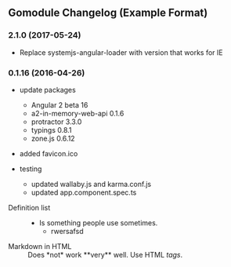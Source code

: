 ## Gomodule Changelog (Example Format)

### 2.1.0 (2017-05-24)
- Replace systemjs-angular-loader with version that works for IE

### 0.1.16 (2016-04-26)
* update packages
  * Angular 2 beta 16
  * a2-in-memory-web-api 0.1.6
  * protractor 3.3.0
  * typings 0.8.1
  * zone.js 0.6.12

 * added favicon.ico

 * testing
   - updated wallaby.js and karma.conf.js
   - updated app.component.spec.ts

<dl>
  <dt>Definition list</dt>
  <dd>
    <ul>
      <li>
        Is something people use sometimes.
        <ul><li>rwersafsd</li></ul>
      </li>
    </ul>
  </dd>

  <dt>Markdown in HTML</dt>
  <dd>Does *not* work **very** well. Use HTML <em>tags</em>.</dd>
</dl>
